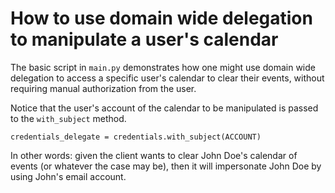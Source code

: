 # How to use domain wide delegation to manipulate a user's calendar

The basic script in `main.py` demonstrates how one might use domain wide delegation to access a specific user's calendar to clear their events, without requiring manual authorization from the user.

Notice that the user's account of the calendar to be manipulated is passed to the `with_subject` method.

```
credentials_delegate = credentials.with_subject(ACCOUNT)
```

In other words: given the client wants to clear John Doe's calendar of events (or whatever the case may be), then it will impersonate John Doe by using John's email account. 
